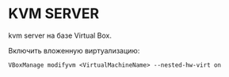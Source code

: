 # KVM SERVER

kvm server на базе Virtual Box.

Включить вложенную виртуализацию:
```
VBoxManage modifyvm <VirtualMachineName> --nested-hw-virt on
```
